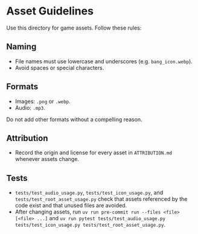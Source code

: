 # Asset Guidelines

Use this directory for game assets. Follow these rules:

## Naming
- File names must use lowercase and underscores (e.g. `bang_icon.webp`).
- Avoid spaces or special characters.

## Formats
- Images: `.png` or `.webp`.
- Audio: `.mp3`.

Do not add other formats without a compelling reason.

## Attribution
- Record the origin and license for every asset in `ATTRIBUTION.md` whenever assets change.

## Tests
- `tests/test_audio_usage.py`, `tests/test_icon_usage.py`, and
  `tests/test_root_asset_usage.py` check that assets referenced by the code
  exist and that unused files are avoided.
- After changing assets, run `uv run pre-commit run --files <file> [<file> ...]`
  and `uv run pytest tests/test_audio_usage.py tests/test_icon_usage.py
  tests/test_root_asset_usage.py`.
